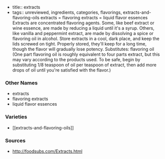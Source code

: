 - title:: extracts
- tags:: unreviewed, ingredients, categories, flavorings, extracts-and-flavoring-oils
extracts = flavoring extracts = liquid flavor essences Extracts are concentrated flavoring agents. Some, like beef extract or wine essence, are made by reducing a liquid until it's a syrup. Others, like vanilla and peppermint extract, are made by dissolving a spice or flavoring oil in alcohol. Store extracts in a cool, dark place, and keep the lids screwed on tight. Properly stored, they'll keep for a long time, though the flavor will gradually lose potency. Substitutes: flavoring oil (One part flavoring oil is roughly equivalent to four parts extract, but this may vary according to the products used. To be safe, begin by substituting 1/8 teaspoon of oil per teaspoon of extract, then add more drops of oil until you're satisfied with the flavor.)

### Other Names

* extracts
* flavoring extracts
* liquid flavor essences

### Varieties

* [[extracts-and-flavoring-oils]]

### Sources
* http://foodsubs.com/Extracts.html
